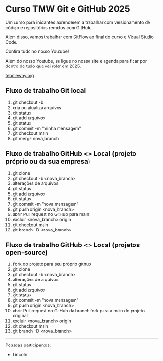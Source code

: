 # Curso TMW Git e GitHub 2025

Um curso para iniciantes aprenderem a trabalhar com versionamento de código e repositórios remotos com GitHub.

Além disso, vamos trabalhar com GitFlow ao final do curso e Visual Studio Code.

Confira tudo no nosso Youtube!

Além do nosso Youtube, se ligue no nosso site e agenda para ficar por dentro de tudo que vai rolar em 2025.

[teomewhy.org](https://teomewhy.org/schedule)

## Fluxo de trabalho Git local

01. git checkout -b <nova-branch>
02. cria ou atualiza arquivos
03. git status
05. git add *arquivos*
06. git status
07. git commit -m "minha mensagem"
08. git checkout main
09. git merge nova_branch

## Fluxo de trabalho GitHub <> Local (projeto próprio ou da sua empresa)
01. git clone <endereco do projeto>
02. git checkout -b <nova_branch>
03. alterações de arquivos
04. git status
05. git add *arquivos*
06. git status
07. git commit -m "nova mensagem"
08. git push origin <nova_branch>
09. abrir Pull request no GitHub para main
10. excluir <nova_branch> origin
11. git checkout main
12. git branch -D <nova_branch>

## Fluxo de trabalho GitHub <> Local (projetos open-source)
01. Fork do projeto para seu próprio github
02. git clone <endereco do projeto fork>
03. git checkout -b <nova_branch>
04. alterações de arquivos
05. git status
06. git add *arquivos*
07. git status
08. git commit -m "nova mensagem"
09. git push origin <nova_branch>
10. abrir Pull request no GitHub da branch fork para a main do projeto original
11. excluir <nova_branch> origin
12. git checkout main
13. git branch -D <nova_branch>

----

Pessoas participantes:

- Lincoln